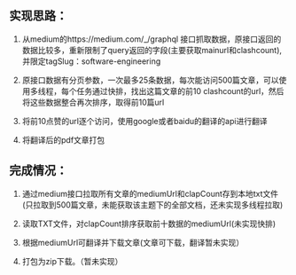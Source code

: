 ## 实现思路：
1.	从medium的https://medium.com/_/graphql 接口抓取数据，原接口返回的数据比较多，重新限制了query返回的字段(主要获取mainurl和clashcount),并限定tagSlug：software-engineering   

2.	原接口数据有分页参数，一次最多25条数据，每次能访问500篇文章，可以使用多线程，每个任务通过快排，找出这篇文章的前10 clashcount的url，然后将这些数据整合再次排序，取得前10篇url  

3.	将前10点赞的url逐个访问，使用google或者baidu的翻译的api进行翻译  

4.	将翻译后的pdf文章打包  

## 完成情况：
1. 	通过medium接口拉取所有文章的mediumUrl和clapCount存到本地txt文件(只拉取到500篇文章，未能获取该主题下的全部文档，还未实现多线程拉取)
   
2. 	读取TXT文件，对clapCount排序获取前十数据的mediumUrl(未实现快排)    

3.	根据mediumUrl可翻译并下载文章(文章可下载，翻译暂未实现）

4.	打包为zip下载。（暂未实现）
